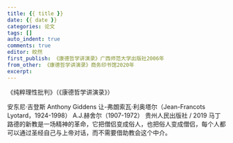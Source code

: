 ```yaml
---
title: {{ title }}
date: {{ date }}
categories: 论文
tags: []
auto_indent: true
comments: true
editor: 皎然
first_publish: 《康德哲学讲演录》广西师范大学出版社2006年
from_other: 《康德哲学讲演录》商务印书馆2020年
excerpt:
---
```

《纯粹理性批判》（《康德哲学讲演录》）

安东尼·吉登斯 Anthony Giddens
让-弗朗索瓦·利奥塔尔（Jean-Francots Lyotard，1924-1998）
A.J.赫舍尔（1907-1972）   贵州人民出版社 / 2019
马丁路德的新教是一场精神的革命，它把僧侣变成俗人，也把俗人变成僧侣，每个人都可以通过圣经自己与上帝对话，而不需要借助教会这个中介。
